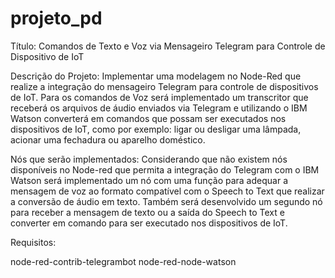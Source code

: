 # projeto_pd
Título: Comandos de Texto e Voz via Mensageiro Telegram para Controle de Dispositivo de IoT

Descrição do Projeto:
Implementar uma modelagem no Node-Red que realize a integração do mensageiro Telegram para controle de dispositivos de IoT. Para os comandos de Voz será implementado um transcritor que receberá os arquivos de áudio enviados via Telegram e utilizando o IBM Watson converterá em comandos que possam ser executados nos dispositivos de IoT, como por exemplo: ligar ou desligar uma lâmpada, acionar uma fechadura ou aparelho doméstico.

Nós que serão implementados: 
Considerando que não existem nós disponíveis no Node-red que permita a integração do Telegram com o IBM Watson será implementado um nó com uma função para adequar a mensagem de voz ao formato compatível com o Speech to Text que realizar a conversão de áudio em texto. Também será desenvolvido um segundo nó para receber a mensagem de texto ou a saída do Speech to Text e converter em comando para ser executado nos dispositivos de IoT.


Requisitos:

node-red-contrib-telegrambot
node-red-node-watson